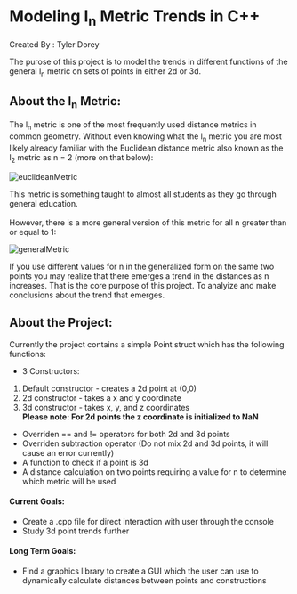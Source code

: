 # Modeling l<sub>n</sub>  Metric Trends in C++

Created By : Tyler Dorey

The purose of this project is to model the trends in different functions of the general l<sub>n</sub> metric on sets of points in either 2d or 3d.  

## About the l<sub>n</sub> Metric:
The l<sub>n</sub> metric is one of the most frequently used distance metrics in common geometry.  Without even knowing what the l<sub>n</sub> metric you are most likely already familiar with the Euclidean distance metric also known as the l<sub>2</sub> metric as n = 2 (more on that below):

![euclideanMetric](https://user-images.githubusercontent.com/98759325/154756299-64f8fe4b-8497-482a-9b68-be89b83dac70.JPG)

This metric is something taught to almost all students as they go through general education.  
<br/>However, there is a more general version of this metric for all n greater than or equal to 1:

![generalMetric](https://user-images.githubusercontent.com/98759325/154756680-e0dde418-674d-4c95-8de9-9fcfc5bd0515.JPG)

If you use different values for n in the generalized form on the same two points you may realize that there emerges a trend in the distances as n increases.  That is the core purpose of this project.  To analyize and make conclusions about the trend that emerges.

## About the Project:

Currently the project contains a simple Point struct which has the following functions:
- 3 Constructors:
1) Default constructor - creates a 2d point at (0,0)
2) 2d constructor - takes a x and y coordinate
3) 3d constructor - takes x, y, and z coordinates
<br />**Please note:  For 2d points the z coordinate is initialized to NaN**
- Overriden == and != operators for both 2d and 3d points
- Overriden subtraction operator (Do not mix 2d and 3d points, it will cause an error currently)
- A function to check if a point is 3d
- A distance calculation on two points requiring a value for n to determine which metric will be used

#### Current Goals:
- Create a .cpp file for direct interaction with user through the console
- Study 3d point trends further

#### Long Term Goals: 
- Find a graphics library to create a GUI which the user can use to dynamically calculate distances between points and constructions 
